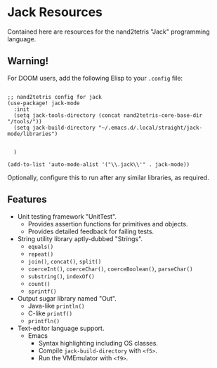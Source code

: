 Jack Resources
==============

Contained here are resources for the nand2tetris "Jack" programming language.



Warning!
--------

For DOOM users, add the following Elisp to your `.config` file:

 
``` emacs-lisp

;; nand2tetris config for jack
(use-package! jack-mode
  :init
  (setq jack-tools-directory (concat nand2tetris-core-base-dir "/tools/"))
  (setq jack-build-directory "~/.emacs.d/.local/straight/jack-mode/libraries")


  )

(add-to-list 'auto-mode-alist '("\\.jack\\'" . jack-mode))

```
Optionally, configure this to run after any similar libraries, as required. 






Features
--------

- Unit testing framework "UnitTest".
    - Provides assertion functions for primitives and objects.
    - Provides detailed feedback for failing tests.
- String utility library aptly-dubbed "Strings".
    - `equals()`
    - `repeat()`
    - `join()`, `concat()`, `split()`
    - `coerceInt()`, `coerceChar()`, `coerceBoolean()`, `parseChar()`
    - `substring()`, `indexOf()`
    - `count()`
    - `sprintf()`
- Output sugar library named "Out".
    - Java-like `println()`
    - C-like `printf()`
    - `printfln()`
- Text-editor language support.
    - Emacs
        - Syntax highlighting including OS classes.
        - Compile `jack-build-directory` with `<f5>`.
        - Run the VMEmulator with `<f9>`.
